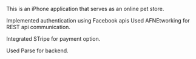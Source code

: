 This is an iPhone application that serves as an online pet store. 

Implemented authentication using Facebook apis
Used AFNEtworking for REST api communication.

Integrated STripe for payment option.

Used Parse for backend.
